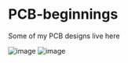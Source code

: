 # PCB-beginnings
Some of my PCB designs live here

![image](https://user-images.githubusercontent.com/77077715/132923275-bd820b7d-265d-42af-9554-6fee4015058b.png)
![image](https://user-images.githubusercontent.com/77077715/132923227-3fbb9d29-0066-4353-96f9-edc321d97bcf.png)

